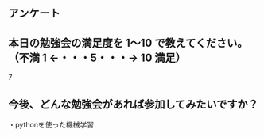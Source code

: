 ## アンケート

## 本日の勉強会の満足度を 1〜10 で教えてください。（不満 1 ←・・・5・・・→ 10 満足）

7

## 今後、どんな勉強会があれば参加してみたいですか？

・pythonを使った機械学習

